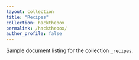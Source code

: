 ```yaml
---
layout: collection
title: "Recipes"
collection: hackthebox
permalink: /hackthebox/
author_profile: false
---
```


Sample document listing for the collection `_recipes`.